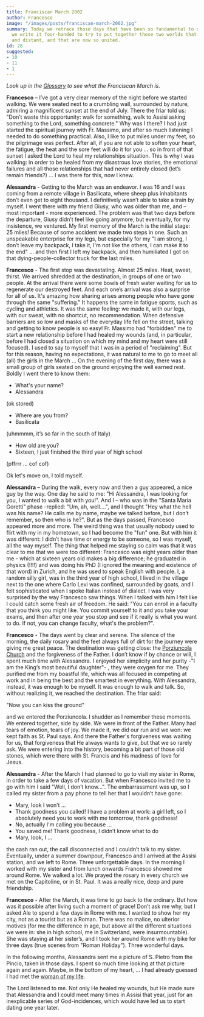 ```yaml
---
title: Franciscan March 2002
author: Francesco
image: "/images/posts/franciscan-march-2002.jpg"
summary: Today we retrace those days that have been so fundamental to our lives...
  we write it four-handed to try to put together those two worlds that were so different
  and distant, and that are now so united.
id: 28
suggested:
- 10
- 11
- 1
---
```


_Look up in the [Glossary]({{site.baseurl}}\glossary) to see what the Franciscan March is._

**Francesco** – I’ve got a very clear memory of the night before we started walking. We were seated next to a crumbling wall, surrounded by nature, admiring a magnificent sunset at the end of July. There the friar told us: "Don’t waste this opportunity: walk for something, walk to Assisi asking something to the Lord, something concrete." Why was I there? I had just started the spiritual journey with Fr. Massimo, and after so much listening I needed to do something practical. Also, I like to put miles under my feet, so the pilgrimage was perfect. After all, if you are not able to soften your heart, the fatigue, the heat and the sore feet will do it for you ... so in front of that sunset I asked the Lord to heal my relationships situation. This is why I was walking: in order to be healed from my disastrous love stories, the emotional failures and all those relationships that had never entirely closed (let’s remain friends?) ... I was there for this, now I knew.

**Alessandra** - Getting to the March was an endeavor. I was 16 and I was coming from a remote village in Basilicata, where sheep plus inhabitants don’t even get to eight thousand. I definitively wasn’t able to take a train by myself. I went there with my friend Giusy, who was older than me, and – most important - more experienced. The problem was that two days before the departure, Giusy didn’t feel like going anymore, but eventually, for my insistence, we ventured. My first memory of the March is the initial stage: 25 miles! Because of some accident we made two steps in one. Such an unspeakable enterprise for my legs, but especially for my "I am strong, I don’t leave my backpack, I take it, I'm not like the others, I can make it to the end" ... and then first I left my backpack, and then humiliated I got on that dying-people-collector truck for the last miles.

**Francesco** - The first stop was devastating. Almost 25 miles. Heat, sweat, thirst. We arrived shredded at the destination, in groups of one or two people. At the arrival there were some bowls of fresh water waiting for us to regenerate our destroyed feet. And each one’s arrival was also a surprise for all of us. It's amazing how sharing arises among people who have gone through the same "suffering." It happens the same in fatigue sports, such as cycling and athletics. It was the same feeling: we made it, with our legs, with our sweat, with no shortcut, no recommendation. When defensive barriers are so low and masks of the everyday life fell on the street, talking and getting to know people is so easy! Fr. Massimo had "forbidden" me to start a new relationship before I had healed my wounds (and, in particular, before I had closed a situation on which my mind and my heart were still focused). I used to say to myself that I was in a period of "reclaiming". But for this reason, having no expectations, it was natural to me to go to meet all (all) the girls in the March ... On the evening of the first day, there was a small group of girls seated on the ground enjoying the well earned rest. Boldly I went there to know them:

- What's your name?
- Alessandra

(ok stored)

- Where are you from?
- Basilicata

(uhmmmm, it’s so far in the south of Italy)

- How old are you?
- Sixteen, I just finished the third year of high school

(pffrrr ... cof cof)

Ok let's move on, I told myself.

**Alessandra** – During the walk, every now and then a guy appeared, a nice guy by the way. One day he said to me: "Hi Alessandra, I was looking for you, I wanted to walk a bit with you!".  And I – who was in the "Santa Maria Goretti" phase -replied: "Um, ah, well....", and I thought "Hey what the hell was his name? He calls me by name, maybe we talked before, but I don’t remember, so then who is he?". But as the days passed, Francesco appeared more and more. The weird thing was that usually nobody used to flirt with my in my hometown, so I had become the "fun" one. But with him it was different: I didn’t have time or energy to be someone, so I was myself, all the way myself. The thing that helped me staying so calm was that it was clear to me that we were too different: Francesco was eight years older than me - which at sixteen years old makes a big difference; he graduated in physics (!!!!) and was doing his PhD (I ignored the meaning and existence of that word) in Zurich, and he was used to speak English with people. I, a random silly girl, was in the third year of high school, I lived in the village next to the one where Carlo Levi was confined, surrounded by goats, and I felt sophisticated when I spoke Italian instead of dialect. I was very surprised by the way Francesco saw things. When I talked with him I felt like I could catch some fresh air of freedom. He said: "You can enroll in a faculty that you think you might like. You commit yourself to it and you take your exams, and then after one year you stop and see if it really is what you want to do. If not, you can change faculty, what's the problem?".

**Francesco** - The days went by clear and serene. The silence of the morning, the daily rosary and the feet always full of dirt for the journey were giving me great peace. The destination was getting close: the [Porziuncola Church]({{site.baseurl}}/glossary) and the forgiveness of the Father. I don’t know if by chance or will, I spent much time with Alessandra. I enjoyed her simplicity and her purity -"I am the King’s most beautiful daughter"- , they were oxygen for me. They purified me from my boastful life, which was all focused in competing at work and in being the best and the smartest in everything. With Alessandra, instead, it was enough to be myself. It was enough to walk and talk. So, without realizing it, we reached the destination. The friar said:

"Now you can kiss the ground"


and we entered the Porziuncola. I shudder as I remember these moments. We entered together, side by side. We were in front of the Father. Many had tears of emotion, tears of joy. We made it, we did our run and we won: we kept faith as St. Paul says. And there the Father's forgiveness was waiting for us, that forgiveness that He always wants to give, but that we so rarely ask. We were entering into the history, becoming a bit part of those old stones, which were there with St. Francis and his madness of love for Jesus.

**Alessandra** - After the March I had planned to go to visit my sister in Rome, in order to take a few days of vacation. But when Francesco invited me to go with him I said "Well, I don’t know...". The embarrassment was up, so I called my sister from a pay phone to tell her that I wouldn’t have gone:

- Mary, look I won’t ...
- Thank goodness you called! I have a problem at work: a girl left, so I absolutely need you to work with me tomorrow, thank goodness!
- No, actually I'm calling you because ...
- You saved me! Thank goodness, I didn’t know what to do
- Mary, look, I ...

the cash ran out, the call disconnected and I couldn’t talk to my sister. Eventually, under a summer downpour, Francesco and I arrived at the Assisi station, and we left to Rome. Three unforgettable days. In the morning I worked with my sister and from lunch onwards Francesco showed me around Rome. We walked a lot. We prayed the rosary in every church we met on the Capitoline, or in St. Paul. It was a really nice, deep and pure friendship.

**Francesco** - After the March, it was time to go back to the ordinary. But how was it possible after living such a moment of grace! Don’t ask me why, but I asked Ale to spend a few days in Rome with me. I wanted to show her my city, not as a tourist but as a Roman. There was no malice, no ulterior motives (for me the difference in age, but above all the different situations we were in: she in high school, me in Switzerland, were insurmountable). She was staying at her sister’s, and I took her around Rome with my bike for three days (true scenes from "Roman Holiday"). Three wonderful days.

In the following months, Alessandra sent me a picture of S. Pietro from the Pincio, taken in those days. I spent so much time looking at that picture again and again. Maybe, in the bottom of my heart, ... I had already guessed I had met the [woman of my life]({{site.baseurl}}\is-she-the-woman-of-my-life).

The Lord listened to me. Not only He healed my wounds, but He made sure that Alessandra and I could meet many times in Assisi that year, just for an inexplicable series of God-incidences, which would have led us to start dating one year later.
